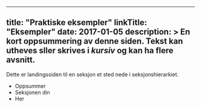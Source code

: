 ______________________________________________________________________

## title: "Praktiske eksempler" linkTitle: "Eksempler" date: 2017-01-05 description: > En kort oppsummering av denne siden. Tekst kan **utheves** sller skrives i _kursiv_ og kan ha flere avsnitt.

Dette er landingssiden til en seksjon et sted nede i seksjonshierarkiet.

- Oppsummer
- Seksjonen din
- Her
